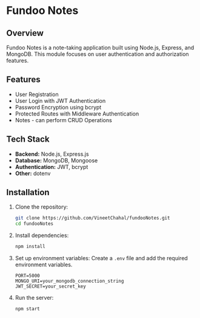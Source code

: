 # Fundoo Notes

## Overview
Fundoo Notes is a note-taking application built using Node.js, Express, and MongoDB. This module focuses on user authentication and authorization features.

## Features
- User Registration
- User Login with JWT Authentication
- Password Encryption using bcrypt
- Protected Routes with Middleware Authentication
- Notes - can perform CRUD Operations

## Tech Stack
- **Backend:** Node.js, Express.js
- **Database:** MongoDB, Mongoose
- **Authentication:** JWT, bcrypt
- **Other:** dotenv

## Installation

1. Clone the repository:
   ```sh
   git clone https://github.com/VineetChahal/fundooNotes.git
   cd fundooNotes
   ```

2. Install dependencies:
   ```sh
   npm install
   ```

3. Set up environment variables:
   Create a `.env` file and add the required environment variables.
   ```
   PORT=5000
   MONGO_URI=your_mongodb_connection_string
   JWT_SECRET=your_secret_key
   ```

4. Run the server:
   ```sh
   npm start
   ```

